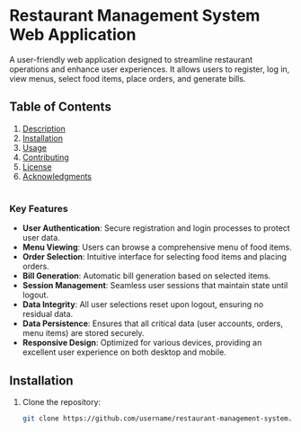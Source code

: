 # Restaurant Management System Web Application
A user-friendly web application designed to streamline restaurant operations and enhance user experiences. It allows users to register, log in, view menus, select food items, place orders, and generate bills. 

## Table of Contents
1. [Description](#description)
2. [Installation](#installation)
3. [Usage](#usage)
4. [Contributing](#contributing)
5. [License](#license)
6. [Acknowledgments](#acknowledgments)

#
### Key Features
- **User Authentication**: Secure registration and login processes to protect user data.
- **Menu Viewing**: Users can browse a comprehensive menu of food items.
- **Order Selection**: Intuitive interface for selecting food items and placing orders.
- **Bill Generation**: Automatic bill generation based on selected items.
- **Session Management**: Seamless user sessions that maintain state until logout.
- **Data Integrity**: All user selections reset upon logout, ensuring no residual data.
- **Data Persistence**: Ensures that all critical data (user accounts, orders, menu items) are stored securely.
- **Responsive Design**: Optimized for various devices, providing an excellent user experience on both desktop and mobile.

## Installation
1. Clone the repository:
   ```bash
   git clone https://github.com/username/restaurant-management-system.git
